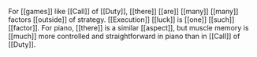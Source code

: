 For [[games]] like [[Call]] of [[Duty]], [[there]] [[are]] [[many]] [[many]] factors [[outside]] of strategy. [[Execution]] [[luck]] is [[one]] [[such]] [[factor]]. For piano, [[there]] is a similar [[aspect]], but muscle memory is [[much]] more controlled and straightforward in piano than in [[Call]] of [[Duty]]. 
